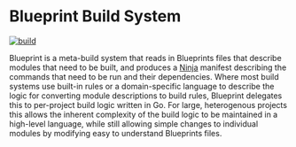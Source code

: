 Blueprint Build System
======================
[![build](https://github.com/danw/blueprint/workflows/build/badge.svg)](https://github.com/google/blueprint/actions)

Blueprint is a meta-build system that reads in Blueprints files that describe
modules that need to be built, and produces a
[Ninja](https://ninja-build.org/) manifest describing the commands that
need to be run and their dependencies.  Where most build systems use built-in
rules or a domain-specific language to describe the logic for converting module
descriptions to build rules, Blueprint delegates this to per-project build
logic written in Go.  For large, heterogenous projects this allows the inherent
complexity of the build logic to be maintained in a high-level language, while
still allowing simple changes to individual modules by modifying easy to
understand Blueprints files.
